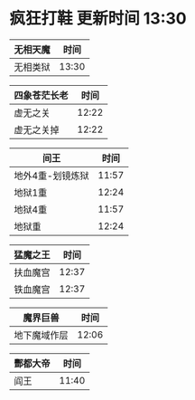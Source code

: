 # 疯狂打鞋 更新时间 13:30

| 无相天魔   | 时间    |
|--------|-------|
| 无相类狱 | 13:30 |

| 四象苍茫长老   | 时间    |
|--------|-------|
| 虚无之关 | 12:22 |
| 虚无之关掉 | 12:22 |

| 间王   | 时间    |
|--------|-------|
| 地外4重-划镜炼狱 | 11:57 |
| 地狱1重 | 12:24 |
| 地狱4重 | 11:57 |
| 地狱重 | 12:24 |

| 猛魔之王   | 时间    |
|--------|-------|
| 扶血魔宫 | 12:37 |
| 铁血魔宫 | 12:37 |

| 魔界巨兽   | 时间    |
|--------|-------|
| 地下魔域作层 | 12:06 |

| 酆都大帝   | 时间    |
|--------|-------|
| 阎王 | 11:40 |